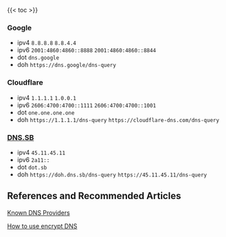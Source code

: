 

<!--more-->
{{< toc >}}


### Google

- ipv4 `8.8.8.8` `8.8.4.4`
- ipv6 `2001:4860:4860::8888` `2001:4860:4860::8844`
- dot `dns.google`
- doh `https://dns.google/dns-query`

### Cloudflare

- ipv4 `1.1.1.1` `1.0.0.1`
- ipv6 `2606:4700:4700::1111` `2606:4700:4700::1001`
- dot `one.one.one.one`
- doh `https://1.1.1.1/dns-query` `https://cloudflare-dns.com/dns-query`

### [DNS.SB](https://dns.sb/guide/)

- ipv4 `45.11.45.11`
- ipv6 `2a11::`
- dot `dot.sb`
- doh `https://doh.dns.sb/dns-query` `https://45.11.45.11/dns-query`

## References and Recommended Articles

[ Known DNS Providers ](https://adguard-dns.io/kb/general/dns-providers/)

[ How to use encrypt DNS ](https://blog.diing.uk/post/doh/)
